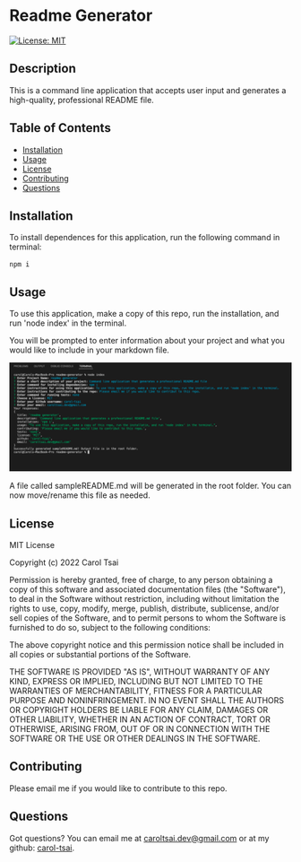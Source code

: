 # Readme Generator

  [![License: MIT](https://img.shields.io/badge/License-MIT-yellow.svg)](https://opensource.org/licenses/MIT)

  ## Description
  This is a command line application that accepts user input and generates a high-quality, professional README file.

  ## Table of Contents
  - [Installation](#installation)
  - [Usage](#usage)
  - [License](#license)
  - [Contributing](#contributing)
  - [Questions](#questions)

  ## Installation
  To install dependences for this application, run the following command in terminal:

    npm i

  ## Usage
  
  To use this application, make a copy of this repo, run the installation, and run 'node index' in the terminal. 

  You will be prompted to enter information about your project and what you would like to include in your markdown file.

  ![Screenshot of running the readme generator](assets/images/usage.png)
  
  A file called sampleREADME.md will be generated in the root folder. You can now move/rename this file as needed.

  ## License
  MIT License

Copyright (c) 2022 Carol Tsai

Permission is hereby granted, free of charge, to any person obtaining a copy
of this software and associated documentation files (the "Software"), to deal
in the Software without restriction, including without limitation the rights
to use, copy, modify, merge, publish, distribute, sublicense, and/or sell
copies of the Software, and to permit persons to whom the Software is
furnished to do so, subject to the following conditions:

The above copyright notice and this permission notice shall be included in all
copies or substantial portions of the Software.

THE SOFTWARE IS PROVIDED "AS IS", WITHOUT WARRANTY OF ANY KIND, EXPRESS OR
IMPLIED, INCLUDING BUT NOT LIMITED TO THE WARRANTIES OF MERCHANTABILITY,
FITNESS FOR A PARTICULAR PURPOSE AND NONINFRINGEMENT. IN NO EVENT SHALL THE
AUTHORS OR COPYRIGHT HOLDERS BE LIABLE FOR ANY CLAIM, DAMAGES OR OTHER
LIABILITY, WHETHER IN AN ACTION OF CONTRACT, TORT OR OTHERWISE, ARISING FROM,
OUT OF OR IN CONNECTION WITH THE SOFTWARE OR THE USE OR OTHER DEALINGS IN THE
SOFTWARE.

  ## Contributing
  Please email me if you would like to contribute to this repo.

  ## Questions
  Got questions? You can email me at caroltsai.dev@gmail.com or at my github: [carol-tsai](https://github.com/carol-tsai).
